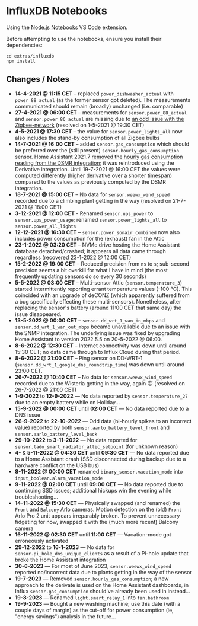 # InfluxDB Notebooks

Using the
[Node.js Notebooks](https://marketplace.visualstudio.com/items?itemName=donjayamanne.typescript-notebook)
VS Code extension.

Before attempting to use the notebooks, ensure you install their dependencies:

```shell
cd extras/influxdb
npm install
```

## Changes / Notes

- **14-4-2021 @ 11:15 CET** – replaced `power_dishwasher_actual` with
  `power_88_actual` (as the former sensor got deleted). The measurements
  communicated should remain (broadly) unchanged (i.e. comparable)
- **27-4-2021 @ 06:00 CET** – measurements for `sensor.power_88_actual` and
  `sensor.power_86_actual` are missing due to
  [an odd issue with the Zigbee-network](../../docs/deCONZ.md#ikea-tradfri-repeater)
  (resolved on 1-5-2021 @ 19:30 CET)
- **4-5-2021 @ 17:30 CET** – the value for `sensor.power_lights_all` now also
  includes the stand-by consumption of all Zigbee bulbs
- **14-7-2021 @ 16:00 CET** – added `sensor.gas_consumption` which should be
  preferred over the (still present) `sensor.hourly_gas_consumption` sensor.
  Home Assistant 2021.7
  [removed the hourly gas consumption reading from the DSMR integration](https://github.com/home-assistant/core/pull/52147);
  it was reintroduced using the Derivative integration. Until 19-7-2021 @ 16:00
  CET the values were computed differently (higher derivative over a shorter
  timespan) compared to the values as previously computed by the DSMR
  integration.
- **18-7-2021 @ 15:00 CET** – No data for `sensor.weewx_wind_speed` recorded due
  to a climbing plant getting in the way (resolved on 21-7-2021 @ 18:00 CET)
- **3-12-2021 @ 12:00 CET** - Renamed `sensor.ups_power` to
  `sensor.ups_power_usage`; renamed `sensor.power_lights_all` to
  `sensor.power_all_lights`
- **12-12-2021 @ 16:30 CET** – `sensor.power_sonair_combined` now also includes
  power consumption for the (exhaust) fan in the Attic
- **23-1-2022 @ 03:20 CET** – NVMe drive hosting the Home Assistant database
  detached/crashed; it appears all data came through regardless (recovered
  23-1-2022 @ 12:00 CET)
- **15-2-2022 @ 19:00 CET** – Reduced precision from `ns` to `s`; sub-second
  precision seems a bit overkill for what I have in mind (the most frequently
  updating sensors do so every 30 seconds)
- **5-5-2022 @ 03:00 CET** – Multi-sensor Attic (`sensor.temperature_3`) started
  intermittently reporting errant temperature values (-100 ºC). This coincided
  with an upgrade of deCONZ (which apparently suffered from a bug specifically
  effecting these multi-sensors). Nonetheless, after replacing the sensor's
  battery (around 11:00 CET that same day) the issue disappeared.
- **13-5-2022 @ 00:00 CET** – `sensor.dd_wrt_1_wan_in_mbps` and
  `sensor.dd_wrt_1_wan_out_mbps` became unavailable due to an issue with the
  SNMP integration. The underlying issue was fixed by upgrading Home Assistant
  to version 2022.5.5 on 20-5-2022 @ 06:00.
- **8-6-2022 @ 12:30 CET** – Internet connectivity was down until around 15:30
  CET; no data came through to Influx Cloud during that period.
- **8-6-2022 @ 21:00 CET** – Ping sensor on DD-WRT-1
  (`sensor.dd_wrt_1_google_dns_roundtrip_time`) was down until around 23:00 CET.
- **26-7-2022 @ 10:40 CET** – No data for `sensor.weewx_wind_speed` recorded due
  to the Wisteria getting in the way, again 😇 (resolved on 26-7-2022 @ 21:00
  CET)
- **1-9-2022** to **12-9-2022** — No data reported by `sensor.temperature_27`
  due to an empty battery while on Holiday...
- **15-9-2022 @ 00:00 CET** until **02:00 CET** — No data reported due to a DNS
  issue
- **26-9-2022** to **22-10-2022** — Odd data (bi-hourly spikes to an incorrect
  value) reported by both `sensor.aarlo_battery_level_front` and
  `sensor.aarlo_battery_level_back`
- **29-10-2022** to **3-11-2022** — No data reported for
  `sensor.tado_smart_radiator_attic_setpoint` (for unknown reason)
- **4-** & **5-11-2022 @ 04:30 CET** until **09:30 CET** — No data reported due
  to a Home Assistant crash (SSD disconnected during backup due to a hardware
  conflict on the USB bus)
- **8-11-2022 @ 00:00 CET** renamed `binary_sensor.vacation_mode` into
  `input_boolean.alarm_vacation_mode`
- **9-11-2022 @ 02:00 CET** until **09:00 CET** — No data reported due to
  continuing SSD issues; additional hickups win the evening while
  troubleshooting...
- **14-11-2022 @ 15:30 CET** — Physically swapped (and renamed) the `Front` and
  `Balcony` Arlo cameras. Motion detection on the (old) `Front` Arlo Pro 2 unit
  appears irreparably broken. To prevent unnecessary fidgeting for now, swapped
  it with the (much more recent) Balcony camera
- **16-11-2022 @ 02:30 CET** until **11:00 CET** — Vacation-mode got erroneously
  activated
- **29-12-2022** to **16-1-2023** — No data for
  `sensor.pi_hole_dns_unique_clients` as a result of a Pi-hole update that broke
  the Home Assistant integration
- **30-6-2023** — For most of June 2023, `sensor.weewx_wind_speed` reported
  no/incorrect data due to plants getting in the way of the sensor
- **19-7-2023** — Removed `sensor.hourly_gas_consumption`; a new approach to the
  derivate is used on the Home Assistant dashboards, in Influx
  `sensor.gas_consumption` should've already been used in instead...
- **19-8-2023** — Renamed `light.smart_relay_1` into `fan.bathroom`
- **19-9-2023** — Bought a new washing machine; use this date (with a couple
  days of margin) as the cut-off for power consumption (ie, "energy savings")
  analysis in the future...
